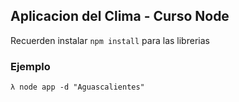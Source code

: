 
## Aplicacion del Clima - Curso Node

Recuerden instalar ``` npm install ``` para las librerias

### Ejemplo

``` 
λ node app -d "Aguascalientes"
```
